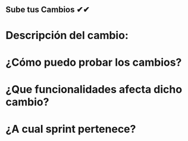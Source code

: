 ## Sube tus Cambios ✔✔

# Descripción del cambio:

# ¿Cómo puedo probar los cambios?

# ¿Que funcionalidades afecta dicho cambio?

# ¿A cual sprint pertenece?
